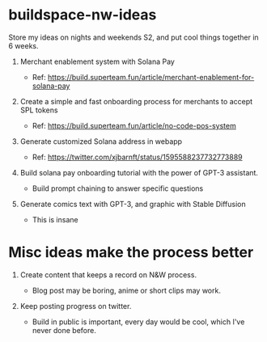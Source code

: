 # buildspace-nw-ideas
Store my ideas on nights and weekends S2, and put cool things together in 6 weeks.

1. Merchant enablement system with Solana Pay
   - Ref: https://build.superteam.fun/article/merchant-enablement-for-solana-pay

2. Create a simple and fast onboarding process for merchants to accept SPL tokens
   - Ref: https://build.superteam.fun/article/no-code-pos-system

3. Generate customized Solana address in webapp
   - Ref: https://twitter.com/xjbarnft/status/1595588237732773889

4. Build solana pay onboarding tutorial with the power of GPT-3 assistant. 
   - Build prompt chaining to answer specific questions

5. Generate comics text with GPT-3, and graphic with Stable Diffusion
   - This is insane


# Misc ideas make the process better

1. Create content that keeps a record on N&W process.
   - Blog post may be boring, anime or short clips may work.

2. Keep posting progress on twitter.
   - Build in public is important, every day would be cool, which I've never done before.

